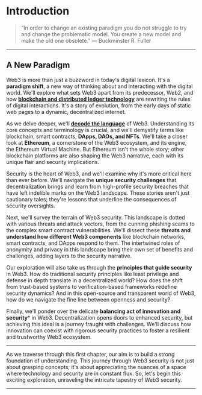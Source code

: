# Introduction

> “In order to change an existing paradigm you do not struggle to try and change the problematic model. You create a new model and make the old one obsolete.”
― Buckminster R. Fuller

---

## A New Paradigm

Web3 is more than just a buzzword in today's digital lexicon. It's a **paradigm shift**, a new way of thinking about and interacting with the digital world. We'll explore what sets Web3 apart from its predecessor, Web2, and how [**blockchain and distributed ledger technology**](01-Intro.md#1.1.3-blockchain-and-distributed-ledger-technology) are rewriting the rules of digital interactions. It's a story of evolution, from the early days of static web pages to a dynamic, decentralized internet.

As we delve deeper, we'll [**decode the language**](01-Intro.md#1.2.1-key-terms-in-web3) of Web3. Understanding its core concepts and terminology is crucial, and we'll demystify terms like blockchain, smart contracts, **DApps, DAOs, and NFTs**. We'll take a closer look at **Ethereum**, a cornerstone of the Web3 ecosystem, and its engine, the Ethereum Virtual Machine. But Ethereum isn't the whole story; other blockchain platforms are also shaping the Web3 narrative, each with its unique flair and security implications.

Security is the heart of Web3, and we'll examine why it's more critical here than ever before. We'll navigate the **unique security challenges** that decentralization brings and learn from high-profile security breaches that have left indelible marks on the Web3 landscape. These stories aren't just cautionary tales; they're lessons that underline the consequences of security oversights.

Next, we'll survey the terrain of Web3 security. This landscape is dotted with various threats and attack vectors, from the cunning phishing scams to the complex smart contract vulnerabilities. We'll dissect these **threats and understand how different Web3 components** like blockchain networks, smart contracts, and DApps respond to them. The intertwined roles of anonymity and privacy in this landscape bring their own set of benefits and challenges, adding layers to the security narrative.

Our exploration will also take us through the **principles that guide security** in Web3. How do traditional security principles like least privilege and defense in depth translate in a decentralized world? How does the shift from trust-based systems to verification-based frameworks redefine security dynamics? And in this open-source and transparent world of Web3, how do we navigate the fine line between openness and security?

Finally, we'll ponder over the delicate **balancing act of innovation and security**\* in Web3. Decentralization opens doors to enhanced security, but achieving this ideal is a journey fraught with challenges. We'll discuss how innovation can coexist with rigorous security practices to foster a resilient and trustworthy Web3 ecosystem.

***

As we traverse through this first chapter, our aim is to build a strong foundation of understanding. This journey through Web3 security is not just about grasping concepts; it's about appreciating the nuances of a space where technology and security are in constant flux. So, let's begin this exciting exploration, unraveling the intricate tapestry of Web3 security.

---